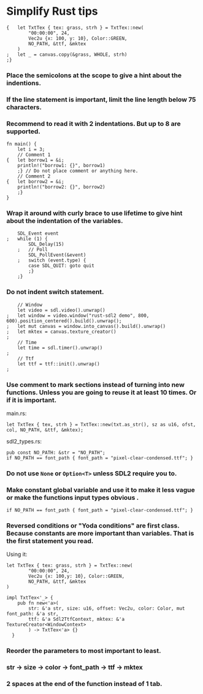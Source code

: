 # Simplify Rust tips
```
{	let TxtTex { tex: grass, strh } = TxtTex::new(
		"00:00:00", 24,
		Vec2u {x: 100, y: 10}, Color::GREEN,
		NO_PATH, &ttf, &mktex
	)
;	let _ = canvas.copy(&grass, WHOLE, strh)
;}
```
### Place the semicolons at the scope to give a hint about the indentions.  
### If the line statement is important, limit the line length below 75 characters.
### Recommend to read it with 2 indentations. But up to 8 are supported.
```
fn main() {
	let i = 3;
    // Comment 1
{	let borrow1 = &i;
	println!("borrow1: {}", borrow1)
	;} // Do not place comment or anything here.
    // Comment 2
{	let borrow2 = &i;
	println!("borrow2: {}", borrow2)
	;}	
}
```
### Wrap it around with curly brace to use lifetime to give hint about the indentation of the variables.
```
 	SDL_Event event
;	while (1) {
		SDL_Delay(15)
	;	// Poll
		SDL_PollEvent(&event)
	;	switch (event.type) {
		case SDL_QUIT: goto quit
		;}
	;}
```
### Do not indent switch statement.
```
	// Window
	let video = sdl.video().unwrap()
;	let window = video.window("rust-sdl2 demo", 800, 600).position_centered().build().unwrap();
;	let mut canvas = window.into_canvas().build().unwrap()
;	let mktex = canvas.texture_creator()
;
	// Time
	let time = sdl.timer().unwrap()
;
	// Ttf
	let ttf = ttf::init().unwrap()
;
```
### Use comment to mark sections instead of turning into new functions. Unless you are going to reuse it at least 10 times. Or if it is important.
main.rs:
```
let TxtTex { tex, strh } = TxtTex::new(txt.as_str(), sz as u16, ofst, col, NO_PATH, &ttf, &mktex);
```
sdl2_types.rs:
```
pub const NO_PATH: &str = "NO_PATH";
if NO_PATH == font_path { font_path = "pixel-clear-condensed.ttf"; }
```
### Do not use `None` or `Option<T>` unless SDL2 require you to.
### Make constant global variable and use it to make it less vague or make the functions input types obvious .

`if NO_PATH == font_path { font_path = "pixel-clear-condensed.ttf"; }`
### Reversed conditions or "Yoda conditions" are first class. Because constants are more important than variables. That is the first statement you read.
Using it:
```
let TxtTex { tex: grass, strh } = TxtTex::new(
		"00:00:00", 24,
		Vec2u {x: 100,y: 10}, Color::GREEN,
		NO_PATH, &ttf, &mktex
)
```

```
impl TxtTex<'_> {
	pub fn new<'a>(
		str: &'a str, size: u16, offset: Vec2u, color: Color, mut font_path: &'a str,
		ttf: &'a Sdl2TtfContext, mktex: &'a TextureCreator<WindowContext>
		) -> TxtTex<'a>	{}
  }
```
### Reorder the parameters to most important to least.
### str -> size -> color -> font_path -> ttf -> mktex
### 2 spaces at the end of the function instead of 1 tab.
